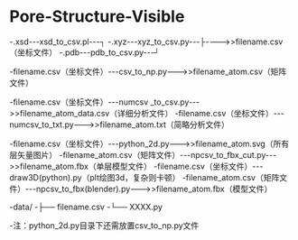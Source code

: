 # Pore-Structure-Visible


-.xsd---xsd_to_csv.pl---┐
-.xyz---xyz_to_csv.py---├---->>filename.csv（坐标文件）
-.pdb---pdb_to_csv.py---┘

-filename.csv（坐标文件）---csv_to_np.py--->>filename_atom.csv（矩阵文件）

-filename.csv（坐标文件）---numcsv _to_csv.py--->>filename_atom_data.csv（详细分析文件）
-filename.csv（坐标文件）---numcsv_to_txt.py--->>filename_atom.txt（简略分析文件）

-filename.csv（坐标文件）---python_2d.py--->>filename_atom.svg（所有层矢量图片）
-filename_atom.csv（矩阵文件）---npcsv_to_fbx_cut.py--->>filename_atom.fbx（单层模型文件）
-filename.csv（坐标文件）---draw3D(python).py（plt绘图3d，复杂则卡顿）
-filename_atom.csv（矩阵文件）---npcsv_to_fbx(blender).py--->>filename_atom.fbx（模型文件）


-data/
-├── filename.csv
-└── XXXX.py

-注：python_2d.py目录下还需放置csv_to_np.py文件

